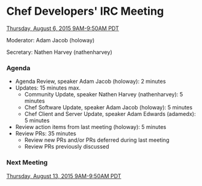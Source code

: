 # Chef Developers' IRC Meeting

[Thursday, August 6, 2015 9AM-9:50AM PDT](http://everytimezone.com/#2015-8-6,240,cn3)

Moderator:  Adam Jacob (holoway)

Secretary:  Nathen Harvey (nathenharvey)

### Agenda
* Agenda Review, speaker Adam Jacob (holoway): 2 minutes
* Updates: 15 minutes max.
  * Community Update, speaker Nathen Harvey (nathenharvey): 5 minutes
  * Chef Software Update, speaker Adam Jacob (holoway): 5 minutes
  * Chef Client and Server Update, speaker Adam Edwards (adamedx): 5 minutes
* Review action items from last meeting (holoway): 5 minutes
* Review PRs:  35 minutes
  * Review new PRs and/or PRs deferred during last meeting
  * Review PRs previously discussed

### Next Meeting

[Thursday, August 13, 2015 9AM-9:50AM PDT](http://everytimezone.com/#2015-8-13,240,cn3)
